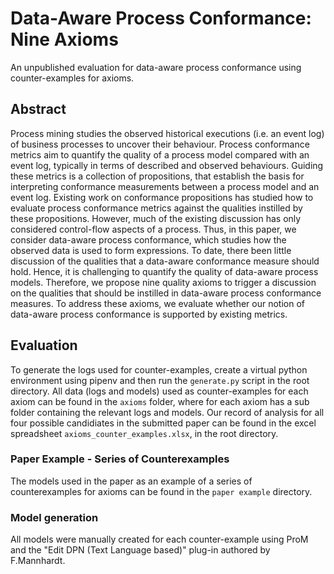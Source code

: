 # Data-Aware Process Conformance: Nine Axioms

An unpublished evaluation for data-aware process conformance using counter-examples for axioms.
## Abstract

Process mining studies the observed historical executions (i.e. an event log) of 
business processes to uncover their behaviour. Process conformance metrics aim 
to quantify the quality of a process model compared with an event log, typically 
in terms of described and observed behaviours. Guiding these metrics is a collection 
of propositions, that establish the basis for interpreting conformance measurements 
between a process model and an event log. Existing work on conformance propositions has
studied how to evaluate process conformance metrics against the qualities instilled 
by these propositions. However, much of the existing discussion has only considered 
control-flow aspects of a process. Thus, in this paper, we consider data-aware process 
conformance, which studies how the observed data is used to form expressions. 
To date, there been little discussion of the qualities that a data-aware conformance 
measure should hold. Hence, it is challenging to quantify the quality of data-aware
process models. Therefore, we propose nine quality axioms to trigger a discussion 
on the qualities that should be instilled in data-aware process conformance measures. 
To address these axioms, we evaluate whether our notion of data-aware process
conformance is supported by existing metrics.

## Evaluation

To generate the logs used for counter-examples, create a virtual python environment 
using pipenv and then run the `generate.py` script in the root directory.
All data (logs and models) used as counter-examples for each axiom can be found in 
the `axioms` folder, where for each axiom has a sub folder containing the relevant 
logs and models.
Our record of analysis for all four possible candidiates in the submitted paper 
can be found in the excel spreadsheet `axioms_counter_examples.xlsx`, in the root 
directory.

### Paper Example - Series of Counterexamples
The models used in the paper as an example of a series of counterexamples for axioms
 can be found in the `paper example` directory.

### Model generation
All models were manually created for each counter-example using ProM and the 
"Edit DPN (Text Language based)" plug-in authored by F.Mannhardt.
